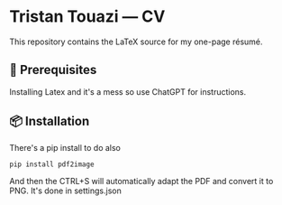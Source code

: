 # Tristan Touazi — CV

This repository contains the LaTeX source for my one-page résumé.

## 🧰 Prerequisites

Installing Latex and it's a mess so use ChatGPT for instructions.

## 📦 Installation

There's a pip install to do also

```bash
pip install pdf2image
```

And then the CTRL+S will automatically adapt the PDF and convert it to PNG. It's done in settings.json
